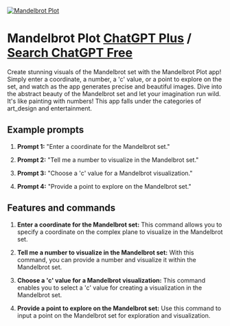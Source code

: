 
[![Mandelbrot Plot](null)](https://chat.openai.com/g/g-qFIqsBSWe-mandelbrot-plot)

# Mandelbrot Plot [ChatGPT Plus](https://chat.openai.com/g/g-qFIqsBSWe-mandelbrot-plot) / [Search ChatGPT Free](https://gptcall.net/index.html#/?search=Mandelbrot%20Plot)

Create stunning visuals of the Mandelbrot set with the Mandelbrot Plot app! Simply enter a coordinate, a number, a 'c' value, or a point to explore on the set, and watch as the app generates precise and beautiful images. Dive into the abstract beauty of the Mandelbrot set and let your imagination run wild. It's like painting with numbers! This app falls under the categories of art_design and entertainment.

## Example prompts

1. **Prompt 1:** "Enter a coordinate for the Mandelbrot set."

2. **Prompt 2:** "Tell me a number to visualize in the Mandelbrot set."

3. **Prompt 3:** "Choose a 'c' value for a Mandelbrot visualization."

4. **Prompt 4:** "Provide a point to explore on the Mandelbrot set."

## Features and commands

1. **Enter a coordinate for the Mandelbrot set:** This command allows you to specify a coordinate on the complex plane to visualize in the Mandelbrot set.

2. **Tell me a number to visualize in the Mandelbrot set:** With this command, you can provide a number and visualize it within the Mandelbrot set.

3. **Choose a 'c' value for a Mandelbrot visualization:** This command enables you to select a 'c' value for creating a visualization in the Mandelbrot set.

4. **Provide a point to explore on the Mandelbrot set:** Use this command to input a point on the Mandelbrot set for exploration and visualization.


